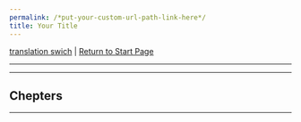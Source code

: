 ```yaml
---
permalink: /*put-your-custom-url-path-link-here*/
title: Your Title
---
```


[translation swich](.) | [Return to Start Page](.)

***

<!-- Content here-->

***

## Chepters

<!-- Chepters here-->

***

<!--Web links ref-->

<!--Image links ref-->